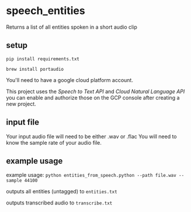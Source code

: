 # speech_entities
Returns a list of all entities spoken in a short audio clip 

## setup 

`pip install requirements.txt`

`brew install portaudio`

You'll need to have a google cloud platform account. 

This project uses the _Speech to Text API_ and _Cloud Natural Language API_ you can enable and authorize those on the GCP console after creating a new project.

## input file 
Your input audio file will need to be either .wav or .flac
You will need to know the sample rate of your audio file.

## example usage
example usage: 
`python entities_from_speech.python --path file.wav --sample 44100`

outputs all entities (untagged) to `entities.txt`

outputs transcribed audio to `transcribe.txt`

